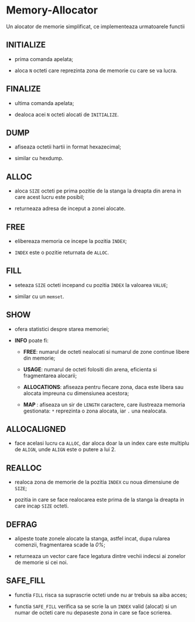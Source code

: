 # Memory-Allocator

Un alocator de memorie simplificat, ce implementeaza urmatoarele functii

## INITIALIZE <N>

- prima comanda apelata;

- aloca `N` octeti care reprezinta zona de memorie cu care se va lucra.

## FINALIZE

- ultima comanda apelata;

- dealoca acei `N` octeti alocati de `INITIALIZE`.

## DUMP

- afiseaza octetii hartii in format hexazecimal;

- similar cu hexdump.


## ALLOC <SIZE>

- aloca `SIZE` octeti pe prima pozitie de la stanga la dreapta din arena in care acest lucru este posibil;

- returneaza adresa de inceput a zonei alocate.

## FREE <INDEX>

- elibereaza memoria ce incepe la pozitia `INDEX`;

- `INDEX` este o pozitie returnata de `ALLOC`.

## FILL <INDEX> <SIZE> <VALUE>

- seteaza `SIZE` octeti incepand cu pozitia `INDEX` la valoarea `VALUE`;

- similar cu un `memset`.

## SHOW <INFO>

- ofera statistici despre starea memoriei;

- **INFO** poate fi:

	- **FREE**: numarul de octeti nealocati si numarul de zone continue libere din memorie;
	
	- **USAGE**: numarul de octeti folositi din arena, eficienta si fragmentarea alocarii;
	
	- **ALLOCATIONS**: afiseaza pentru fiecare zona, daca este libera sau alocata impreuna cu dimensiunea acestora;
	
	- **MAP <LENGTH>**: afiseaza un sir de `LENGTH` caractere, care ilustreaza memoria gestionata: `*` reprezinta o zona alocata, iar `.` una nealocata.
	
## ALLOCALIGNED <SIZE> <ALIGN>

- face acelasi lucru ca `ALLOC`, dar aloca doar la un index care este multiplu de `ALIGN`, unde `ALIGN` este o putere a lui 2.

## REALLOC <INDEX> <SIZE>

- realoca zona de memorie de la pozitia `INDEX` cu noua dimensiune de `SIZE`;

- pozitia in care se face realocarea este prima de la stanga la dreapta in care incap `SIZE` octeti.

## DEFRAG

- alipeste toate zonele alocate la stanga, astfel incat, dupa rularea comenzii, fragmentarea scade la *0%*;

- returneaza un vector care face legatura dintre vechii indecsi ai zonelor de memorie si cei noi.

## SAFE_FILL <INDEX> <SIZE> <VALUE>

- functia `FILL` risca sa suprascrie octeti unde nu ar trebuis sa aiba acces;

- functia `SAFE_FILL` verifica sa se scrie la un `INDEX` valid (alocat) si un numar de octeti care nu depaseste zona in care se face scrierea.
